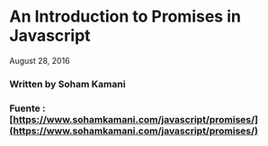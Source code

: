 # An Introduction to Promises in Javascript
August 28, 2016
 
### Written by Soham Kamani

### Fuente : [https://www.sohamkamani.com/javascript/promises/](https://www.sohamkamani.com/javascript/promises/)